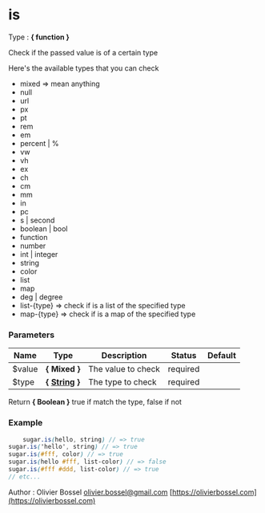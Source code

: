 # is

<!-- @namespace: sugar.scss.meta.is -->

Type : **{ function }**


Check if the passed value is of a certain type

Here's the available types that you can check
- mixed => mean anything
- null
- url
- px
- pt
- rem
- em
- percent | %
- vw
- vh
- ex
- ch
- cm
- mm
- in
- pc
- s | second
- boolean | bool
- function
- number
- int | integer
- string
- color
- list
- map
- deg | degree
- list-{type} => check if is a list of the specified type
- map-{type} => check if is a map of the specified type



### Parameters
Name  |  Type  |  Description  |  Status  |  Default
------------  |  ------------  |  ------------  |  ------------  |  ------------
$value  |  **{ Mixed }**  |  The value to check  |  required  |
$type  |  **{ [String](http://www.sass-lang.com/documentation/file.SASS_REFERENCE.html#sass-script-strings) }**  |  The type to check  |  required  |

Return **{ Boolean }** true if match the type, false if not

### Example
```scss
	sugar.is(hello, string) // => true
sugar.is('hello', string) // => true
sugar.is(#fff, color) // => true
sugar.is(hello #fff, list-color) // => false
sugar.is(#fff #ddd, list-color) // => true
// etc...
```
Author : Olivier Bossel [olivier.bossel@gmail.com](mailto:olivier.bossel@gmail.com) [https://olivierbossel.com](https://olivierbossel.com)